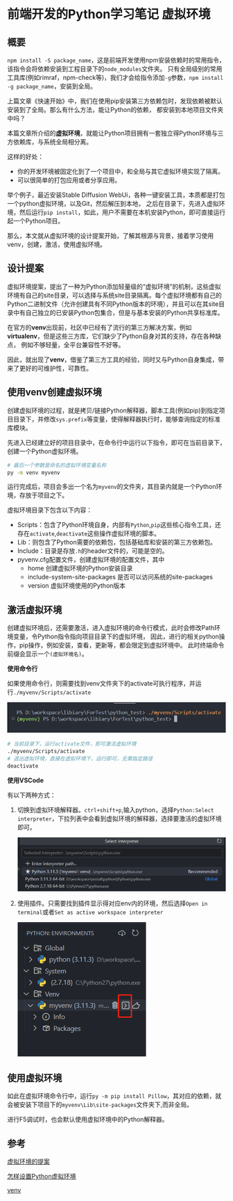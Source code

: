 # 前端开发的Python学习笔记 虚拟环境

## 概要

`npm install -S package_name`，这是前端开发使用npm安装依赖时的常用指令，该指令会将依赖安装到工程目录下的`node_modules`文件夹。
只有全局级别的常用工具库(例如rimraf，npm-check等)，我们才会给指令添加`-g`参数，`npm install -g package_name`，安装到全局。

上篇文章《快速开始》中，我们在使用pip安装第三方依赖包时，发现依赖被默认安装到了全局。那么有什么方法，能让Python的依赖，
都安装到本地项目文件夹中吗？

本篇文章所介绍的**虚拟环境**，就能让Python项目拥有一套独立得Python环境与三方依赖库，与系统全局相分离。

这样的好处：

* 你的开发环境被固定化到了一个项目中，和全局与其它虚拟环境实现了隔离。
* 可以很简单的打包应用或者分享应用。

举个例子，最近安装Stable Diffusion WebUi，各种一键安装工具，本质都是打包一个python虚拟环境，以及Git，然后解压到本地，
之后在目录下，先进入虚拟环境，然后运行`pip install`，如此，用户不需要在本机安装Python，即可直接运行起一个Python项目。

那么，本文就从虚拟环境的设计提案开始，了解其根源与背景，接着学习使用venv，创建，激活，使用虚拟环境。

## 设计提案

虚拟环境提案，提出了一种为Python添加轻量级的“虚拟环境”的机制，这些虚拟环境有自己的site目录，可以选择与系统site目录隔离。每个虚拟环境都有自己的Python二进制文件（允许创建具有不同Python版本的环境），并且可以在其site目录中有自己独立的已安装Python包集合，但是与基本安装的Python共享标准库。

在官方的**venv**出现前，社区中已经有了流行的第三方解决方案，例如**virtualenv**，但是这些三方库，它们缺少了Python自身对其的支持，存在各种缺点，
例如不够轻量，全平台兼容性不好等。

因此，就出现了**venv**，借鉴了第三方工具的经验，同时又与Python自身集成，带来了更好的可维护性，可靠性。


## 使用venv创建虚拟环境

创建虚拟环境的过程，就是拷贝/链接Python解释器，脚本工具(例如pip)到指定项目目录下，并修改`sys.prefix`等变量，使得解释器执行时，能够查询指定的标准库模块。

先进入已经建立好的项目目录中，在命令行中运行以下指令，即可在当前目录下，创建一个Python虚拟环境。

```sh
# 最后一个参数是命名的虚拟环境变量名称
py -m venv myvenv
```

运行完成后，项目会多出一个名为`myvenv`的文件夹，其目录内就是一个Python环境，存放于项目之下。

虚拟环境目录下包含以下内容：

* Scripts：包含了Python环境自身，内部有`Python`,`pip`这些核心指令工具，还存在`activate`,`deactivate`这些操作虚拟环境的脚本。
* Lib：则包含了Python需要的依赖包，包括基础库和安装的第三方依赖包。
* Include：目录是存放`.h`的header文件的，可能是空的。
* pyvenv.cfg配置文件，创建虚拟环境的配置文件，其中
  * home 创建虚拟环境的Python安装目录
  * include-system-site-packages 是否可以访问系统的site-packages
  * version 虚拟环境使用的Python版本

## 激活虚拟环境

创建虚拟环境后，还需要激活，进入虚拟环境的命令行模式，此时会修改Path环境变量，令Python指令指向项目目录下的虚拟环境，
因此，进行的相关python操作，pip操作，例如安装，查看，更新等，都会限定到虚拟环境中。
此时终端命令前缀会显示一个`(虚拟环境名)`。

**使用命令行**
  
如果使用命令行，则需要找到venv文件夹下的activate可执行程序，并运行`./myvenv/Scripts/activate`  

![Link](./images/cmd_active.png)

```sh
# 当前目录下，运行activate文件，即可激活虚拟环境
./myvenv/Scripts/activate
# 退出虚拟环境，直接在虚拟环境下，运行即可，无需指定路径
deactivate
```

**使用VSCode**

有以下两种方式：

1. 切换到虚拟环境解释器。`ctrl+shift+p`,输入python，选择`Python:Select interpreter`，下拉列表中会看到虚拟环境的解释器，选择要激活的虚拟环境即可。

   ![Link](./images/select_interpreter.png)

2. 使用插件。只需要找到插件显示得对应env内的环境，然后选择`Open in terminal`或者`Set as active workspace interpreter`  

   ![Link](./images/plugin_activate.png) 

## 使用虚拟环境

如此在虚拟环境命令行中，运行`py -m pip install Pillow`，其对应的依赖，就会被安装下项目下的`myvenv\Lib\site-packages`文件夹下,而非全局。

进行F5调试时，也会默认使用虚拟环境中的Python解释器。

## 参考

[虚拟环境的提案](https://peps.python.org/pep-0405/)

[怎样设置Python虚拟环境](https://www.freecodecamp.org/news/how-to-setup-virtual-environments-in-python/)

[venv](https://docs.python.org/3/library/venv.html)


